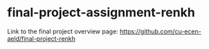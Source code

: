 # final-project-assignment-renkh
Link to the final project overview page: [https://github.com/cu-ecen-aeld/final-project-renkh ](https://github.com/cu-ecen-aeld/final-project-renkh/wiki/Project-Overview)

